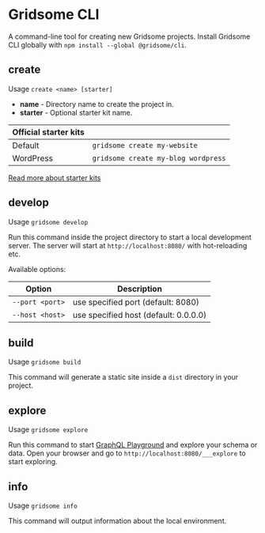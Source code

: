 # Gridsome CLI

A command-line tool for creating new Gridsome projects. Install Gridsome CLI
globally with `npm install --global @gridsome/cli`.

## create

Usage `create <name> [starter]`

- **name** - Directory name to create the project in.
- **starter** - Optional starter kit name.

| Official starter kits |                                         |
| --------------------- | --------------------------------------- |
| Default               | `gridsome create my-website`            |
| WordPress             | `gridsome create my-blog wordpress`     |

[Read more about starter kits](/docs/starters/)

## develop

Usage `gridsome develop`

Run this command inside the project directory to start a local development server.
The server will start at `http://localhost:8080/` with hot-reloading etc.

Available options:

| Option 					| Description |
| ----------------| --------------------------------------- |
| `--port <port>` | use specified port (default: 8080)	|
| `--host <host>` | use specified host (default: 0.0.0.0)	|


## build

Usage `gridsome build`

This command will generate a static site inside a `dist` directory in your project.


## explore

Usage `gridsome explore`

Run this command to start [GraphQL Playground](https://github.com/prisma/graphql-playground)
and explore your schema or data. Open your browser and go to `http://localhost:8080/___explore`
to start exploring.

## info

Usage `gridsome info`

This command will output information about the local environment.
